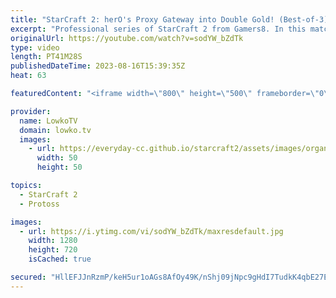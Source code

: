 ```yaml
---
title: "StarCraft 2: herO's Proxy Gateway into Double Gold! (Best-of-3)"
excerpt: "Professional series of StarCraft 2 from Gamers8. In this match between herO (Protoss) and HeroMarine (Terran) both players are very evenly matched. In the game on Royal Blood herO decides to open up with a Proxy Gateway, into Double Gold base proxy. HeroMarine scouts this, and desperately tries to stop"
originalUrl: https://youtube.com/watch?v=sodYW_bZdTk
type: video
length: PT41M28S
publishedDateTime: 2023-08-16T15:39:35Z
heat: 63

featuredContent: "<iframe width=\"800\" height=\"500\" frameborder=\"0\" src=\"https://www.youtube.com/embed/sodYW_bZdTk\" allow=\"accelerometer; autoplay; encrypted-media; gyroscope; picture-in-picture\" allowfullscreen></iframe>"

provider:
  name: LowkoTV
  domain: lowko.tv
  images:
    - url: https://everyday-cc.github.io/starcraft2/assets/images/organizations/lowko.tv-50x50.jpg
      width: 50
      height: 50

topics:
  - StarCraft 2
  - Protoss

images:
  - url: https://i.ytimg.com/vi/sodYW_bZdTk/maxresdefault.jpg
    width: 1280
    height: 720
    isCached: true

secured: "HllEFJJnRzmP/keH5ur1oAGs8AfOy49K/nShj09jNpc9gHdI7TudkK4qbE27EB2omTtw2ON+h/GsYyUYygqcjizTxe8G62Lal53YnkG/1fnIfO9bTvDoHxQZ1W/3YBi+my/HxNHn9D30+mY/z4P+3tSaKcD/8VVjRptgecpYlsU5cbWxWIA6JTs1KsSLEbcSmQXCAh2OC/MEkNnQEdHDI1nwn9HFJi157r51KbXEJqGvikXScXTw9HNgqkwGhsFXp/hDkleqgDT4tbiQaa9ugZcgvuxG23Jvp1TmssSEBdoavl6pO5c4+LWlxi9DLRc1AyUHoPU4YpHuARb6rhC1vCa3jnK1a8qT2sraFcQbsGZJ4CQQzgc/TerdBXI8XB+o0MBrxylLG/jT9ngJfzmMYE+Lrhn3G22q8Yw96LdWiE0=;0iuu5EqHLahNfJXPPiT9jw=="
---
```


